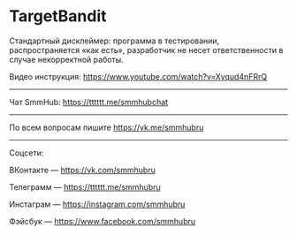 # TargetBandit

Стандартный дисклеймер: программа в тестировании, распространяется «как есть», разработчик не несет ответственности в случае некорректной работы.

Видео инструкция: https://www.youtube.com/watch?v=Xyqud4nFRrQ

***
Чат SmmHub: https://tttttt.me/smmhubchat

***
По всем вопросам пишите https://vk.me/smmhubru

***
Соцсети:

ВКонтакте — https://vk.com/smmhubru

Телеграмм — https://tttttt.me/smmhubru

Инстаграм — https://instagram.com/smmhubru

Фэйсбук — https://www.facebook.com/smmhubru
